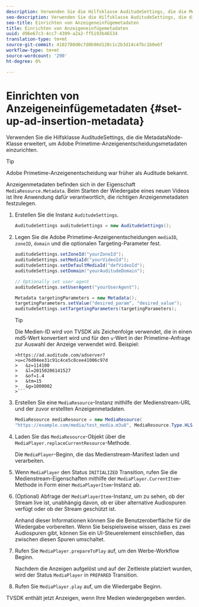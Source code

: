 ```yaml
---
description: Verwenden Sie die Hilfsklasse AuditudeSettings, die die MetadataNode-Klasse erweitert, um Adobe Primetime-Anzeigenentscheidungsmetadaten einzurichten.
seo-description: Verwenden Sie die Hilfsklasse AuditudeSettings, die die MetadataNode-Klasse erweitert, um Adobe Primetime-Anzeigenentscheidungsmetadaten einzurichten.
seo-title: Einrichten von Anzeigeneinfügemetadaten
title: Einrichten von Anzeigeneinfügemetadaten
uuid: d96e67c3-4cc7-4309-a2a2-ff5193b46534
translation-type: tm+mt
source-git-commit: 4102780d0c7d0b96d120c1c2b3d14c47bc1b0e6f
workflow-type: tm+mt
source-wordcount: '290'
ht-degree: 0%

---
```



# Einrichten von Anzeigeneinfügemetadaten {#set-up-ad-insertion-metadata}

Verwenden Sie die Hilfsklasse AuditudeSettings, die die MetadataNode-Klasse erweitert, um Adobe Primetime-Anzeigenentscheidungsmetadaten einzurichten.

>[!TIP]
>
>Adobe Primetime-Anzeigenentscheidung war früher als Auditude bekannt.

Anzeigenmetadaten befinden sich in der Eigenschaft `MediaResource.Metadata`. Beim Starten der Wiedergabe eines neuen Videos ist Ihre Anwendung dafür verantwortlich, die richtigen Anzeigenmetadaten festzulegen.

1. Erstellen Sie die Instanz `AuditudeSettings`.

   ```java
   AuditudeSettings auditudeSettings = new AuditudeSettings();
   ```

1. Legen Sie die Adobe Primetime-Anzeigenentscheidungen `mediaID`, `zoneID`, `domain` und die optionalen Targeting-Parameter fest.

   ```java
   auditudeSettings.setZoneId("yourZoneId"); 
   auditudeSettings.setMediaId("yourVideoId"); 
   auditudeSettings.setDefaultMediaId("defVideoId"); 
   auditudeSettings.setDomain("yourAuditudeDomain"); 
   
   // Optionally set user agent  
   auditudeSettings.setUserAgent("yourUserAgent"); 
   
   Metadata targetingParameters = new Metadata(); 
   targetingParameters.setValue("desired_param", "desired_value"); 
   auditudeSettings.setTargetingParameters(targetingParameters);
   ```

   >[!TIP]
   >
   >Die Medien-ID wird von TVSDK als Zeichenfolge verwendet, die in einen md5-Wert konvertiert wird und für den `u`-Wert in der Primetime-Anfrage zur Auswahl der Anzeige verwendet wird. Beispiel:
   >
   >
   ```
   >https://ad.auditude.com/adserver?
   >u=c76d04ee31c91c4ce5c8cee41006c97d
   >   &z=114100 
   >   &l=20150206141527 
   >   &of=1.4 
   >   &tm=15 
   >   &g=1000002
   >```

1. Erstellen Sie eine `MediaResource`-Instanz mithilfe der Medienstream-URL und der zuvor erstellten Anzeigenmetadaten.

   ```java
   MediaResource mediaResource = new MediaResource( 
   "https://example.com/media/test_media.m3u8", MediaResource.Type.HLS, Metadata);
   ```

1. Laden Sie das `MediaResource`-Objekt über die `MediaPlayer.replaceCurrentResource`-Methode.

   Die `MediaPlayer`-Beginn, die das Medienstream-Manifest laden und verarbeiten.

1. Wenn `MediaPlayer` den Status `INITIALIZED` Transition, rufen Sie die Medienstream-Eigenschaften mithilfe der `MediaPlayer.CurrentItem`-Methode in Form einer `MediaPlayerItem`-Instanz ab.
1. (Optional) Abfrage der `MediaPlayerItem`-Instanz, um zu sehen, ob der Stream live ist, unabhängig davon, ob er über alternative Audiospuren verfügt oder ob der Stream geschützt ist.

   Anhand dieser Informationen können Sie die Benutzeroberfläche für die Wiedergabe vorbereiten. Wenn Sie beispielsweise wissen, dass es zwei Audiospuren gibt, können Sie ein UI-Steuerelement einschließen, das zwischen diesen Spuren umschaltet.

1. Rufen Sie `MediaPlayer.prepareToPlay` auf, um den Werbe-Workflow Beginn.

   Nachdem die Anzeigen aufgelöst und auf der Zeitleiste platziert wurden, wird der Status `MediaPlayer` in `PREPARED` Transition.
1. Rufen Sie `MediaPlayer.play` auf, um die Wiedergabe Beginn.

TVSDK enthält jetzt Anzeigen, wenn Ihre Medien wiedergegeben werden.
